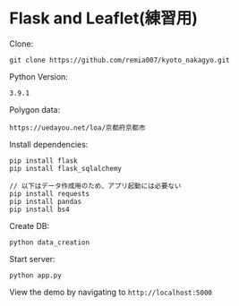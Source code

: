 Flask and Leaflet(練習用)
=================

Clone:
```
git clone https://github.com/remia007/kyoto_nakagyo.git
```


Python Version:

```
3.9.1
```

Polygon data:
```
https://uedayou.net/loa/京都府京都市
```

Install dependencies:

```
pip install flask
pip install flask_sqlalchemy

// 以下はデータ作成用のため、アプリ起動には必要ない
pip install requests
pip install pandas
pip install bs4
```

Create DB:
```
python data_creation
```

Start server:

```
python app.py
```

View the demo by navigating to `http://localhost:5000`

